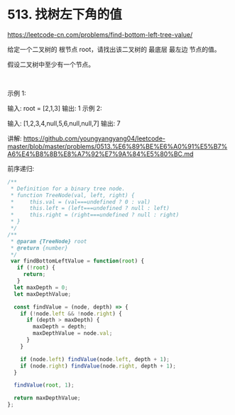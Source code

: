 # 513. 找树左下角的值

https://leetcode-cn.com/problems/find-bottom-left-tree-value/


给定一个二叉树的 根节点 root，请找出该二叉树的 最底层 最左边 节点的值。

假设二叉树中至少有一个节点。

 

示例 1:



输入: root = [2,1,3]
输出: 1
示例 2:



输入: [1,2,3,4,null,5,6,null,null,7]
输出: 7


讲解:
https://github.com/youngyangyang04/leetcode-master/blob/master/problems/0513.%E6%89%BE%E6%A0%91%E5%B7%A6%E4%B8%8B%E8%A7%92%E7%9A%84%E5%80%BC.md


前序递归:
```js
/**
 * Definition for a binary tree node.
 * function TreeNode(val, left, right) {
 *     this.val = (val===undefined ? 0 : val)
 *     this.left = (left===undefined ? null : left)
 *     this.right = (right===undefined ? null : right)
 * }
 */
/**
 * @param {TreeNode} root
 * @return {number}
 */
 var findBottomLeftValue = function(root) {
   if (!root) {
     return;
   }
  let maxDepth = 0;
  let maxDepthValue;

  const findValue = (node, depth) => {
    if (!node.left && !node.right) {
      if (depth > maxDepth) {
        maxDepth = depth;
        maxDepthValue = node.val;
      }
    }

    if (node.left) findValue(node.left, depth + 1);
    if (node.right) findValue(node.right, depth + 1);
  }

  findValue(root, 1);

  return maxDepthValue;
};
```

